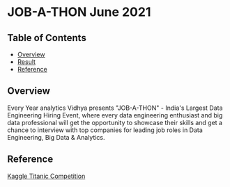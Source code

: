 # JOB-A-THON June 2021
## Table of Contents
- [Overview](#Overview)
- [Result](#Result)
- [Reference](#Reference)

## Overview
Every Year analytics Vidhya presents "JOB-A-THON" - India's Largest Data Engineering Hiring Event, where every data engineering enthusiast and big data professional will get
the opportunity to showcase their skills and get a chance to interview with top companies for leading job roles in Data Engineering, Big Data & Analytics.

## Reference
[Kaggle Titanic Competition](https://www.kaggle.com/c/titanic)
